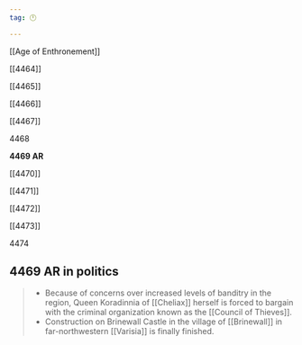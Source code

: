 ```yaml
---
tag: 🕛

---
```

[[Age of Enthronement]]


[[4464]]

[[4465]]

[[4466]]

[[4467]]

4468

**4469 AR**

[[4470]]

[[4471]]

[[4472]]

[[4473]]

4474



## 4469 AR in politics

>  - Because of concerns over increased levels of banditry in the region, Queen Koradinnia of [[Cheliax]] herself is forced to bargain with the criminal organization known as the [[Council of Thieves]].
>  - Construction on Brinewall Castle in the village of [[Brinewall]] in far-northwestern [[Varisia]] is finally finished.






